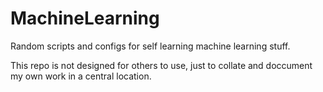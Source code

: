 # MachineLearning
Random scripts and configs for self learning machine learning stuff.

This repo is not designed for others to use, just to collate and doccument my own work in a central location. 
